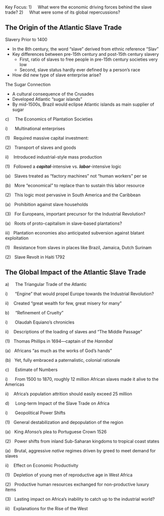 Key Focus:
1)     What were the economic driving forces behind the slave trade?
2)     What were some of its global repercussions?

## The Origin of the Atlantic Slave Trade
Slavery Prior to 1400
- In the 8th century, the word “slave” derived from ethnic reference “Slav”
- Key differences between pre-15th century and post-15th century slavery
	- First, ratio of slaves to free people in pre-15th century societies very low
	- Second, slave status hardly ever defined by a person’s race
- How did new type of slave enterprise arise?

The Sugar Connection
- A cultural consequence of the Crusades
- Developed Atlantic “sugar islands”
- By mid-1500s, Brazil would eclipse Atlantic islands as main supplier of sugar

c)     The Economics of Plantation Societies

i)      Multinational enterprises

(1)   Required massive capital investment:

(2)   Transport of slaves and goods

ii)    Introduced industrial-style mass production

(1)   Followed a **_capital_**-intensive vs. **_labor_**-intensive logic

(a)   Slaves treated as “factory machines” not “human workers” per se

(b)   More “economical” to replace than to sustain this labor resource

(2)   This logic most pervasive in South America and the Caribbean

(a)   Prohibition against slave households

(3)   For Europeans, important precursor for the Industrial Revolution?

(a)   Roots of proto-capitalism in slave-based plantations?

iii)   Plantation economies also anticipated subversion against blatant exploitation

(1)   Resistance from slaves in places like Brazil, Jamaica, Dutch Surinam

(2)   Slave Revolt in Haiti 1792

## The Global Impact of the Atlantic Slave Trade

a)     The Triangular Trade of the Atlantic

i)      “Engine” that would propel Europe towards the Industrial Revolution?

ii)    Created “great wealth for few, great misery for many”

b)     “Refinement of Cruelty”

i)      Olaudah Equiano’s chronicles

ii)    Descriptions of the loading of slaves and “The Middle Passage”

(1)   Thomas Phillips in 1694—captain of the _Hannibal_

(a)   Africans “as much as the works of God’s hands”

(b)   Yet, fully embraced a paternalistic, colonial rationale

c)     Estimate of Numbers

i)      From 1500 to 1870, roughly 12 million African slaves made it alive to the Americas

ii)    Africa’s population attrition should easily exceed 25 million

d)     Long-term Impact of the Slave Trade on Africa

i)      Geopolitical Power Shifts

(1)   General destabilization and depopulation of the region

(a)   King Afonso’s plea to Portuguese Crown 1526

(2)   Power shifts from inland Sub-Saharan kingdoms to tropical coast states

(a)   Brutal, aggressive _native_ regimes driven by greed to meet demand for slaves

ii)    Effect on Economic Productivity

(1)   Depletion of young men of reproductive age in West Africa

(2)   Productive human resources exchanged for non-productive luxury items

(3)   Lasting impact on Africa’s inability to catch up to the industrial world?

iii)   Explanations for the Rise of the West